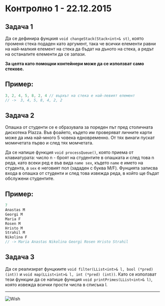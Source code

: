 # Контролно 1 - 22.12.2015

## Задача 1 ##

Да се дефинира фунцкия `void changeStack(Stack<int>& st)`, която променя стека подаден като аргумент, така че всички елементи равни на
най-малкия елемент на стека да бъдат на дъното на стека, а редът на останалите елементи да се запази.

**За целта като помощни контейнери може да се използват само стекове.**

Пример:
----------
```c++
3, 2, 4, 5, 8, 2, 4 // върхът на стека е най-левият елемент
// ->  3, 4, 5, 8, 4, 2, 2
```

## Задача 2 ##

Опашка от студенти се е образувала за пореден път пред столичната дискотека Plazza. Във фоайето, където им проверяват личните карти може
да има най-много 5 човека едновременно. От тях винаги пускат момичетата първо и след тях момчетата.

Да се напише функция `void processQueue()`,
която приема от клавиатурата: число n - броят на студентите в опашката и след това n реда, като всеки ред е във вида `name sex`, където
`name` е името на студента, а `sex` e неговият пол (зададен с буква М/F). Фунцията записва входа в опашка от студенти и след това извежда
реда, в който ще бъдат обслужени студентите.

Пример:
-----------
```c++
7
Anastas M
Georgi M
Maria F
Rosen M
Hristo M
Strahil M
Nikolina F
// -> Maria Anastas Nikolina Georgi Rosen Hristo Strahil
```

## Задача 3 ##

Да се реализират фунцкиите `void filter(LList<int>& l, bool (*pred) (int))` и `void map(LList<int>& l, int (*pred) (int))`. Като се използват
тези функции да се напише функция `void printPrimes(LList<int>& l)`, която извежда всички прости числа в списъка l.

------------------

![Wish](http://www.conversationsforabetterworld.com/wp-content/uploads/2015/11/merry-christmas-picture-gdcwp7uv.jpg)
